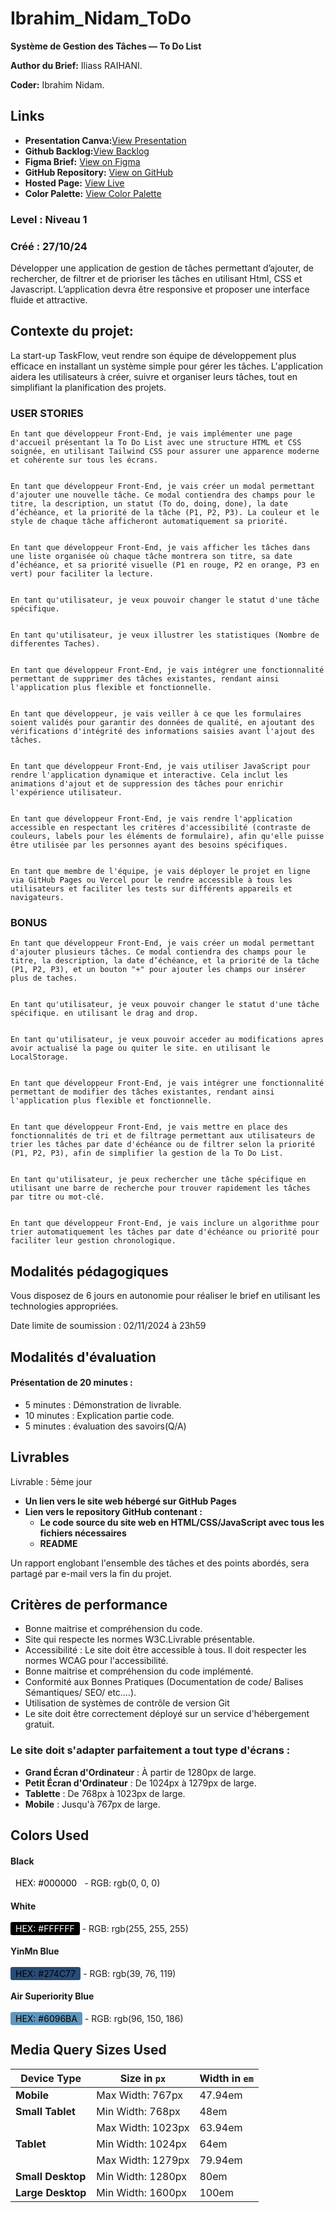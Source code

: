 # Ibrahim_Nidam_ToDo

**Système de Gestion des Tâches — To Do List**

**Author du Brief:** Iliass RAIHANI.

**Coder:** Ibrahim Nidam.

## Links

- **Presentation Canva:**[View Presentation](https://www.canva.com/design/DAGU5w4aH58/cyM9JlFrBUv5uoaPf97xLA/view?utm_content=DAGU5w4aH58&utm_campaign=designshare&utm_medium=link&utm_source=editor)
- **Github Backlog:**[View Backlog](https://github.com/orgs/Youcode-Classe-E-2024-2025/projects/16/views/1)
- **Figma Brief:** [View on Figma](https://www.figma.com/design/xI4d5SGFc3jm6Pm9XfaepO/TaskFlow---Kanban?node-id=0-1&t=BLGX0W6wYI047Tjh-1)
- **GitHub Repository:** [View on GitHub](https://github.com/Youcode-Classe-E-2024-2025/Ibrahim_Nidam_ToDo.git)
- **Hosted Page:** [View Live](https://youcode-classe-e-2024-2025.github.io/Ibrahim_Nidam_ToDo/)
- **Color Palette:** [View Color Palette](https://coolors.co/ffffff-274c77-6096ba-000000)

### **Level :** Niveau 1

### Créé : 27/10/24

Développer une application de gestion de tâches permettant d’ajouter, de rechercher, de filtrer et de prioriser les tâches en utilisant Html, CSS et Javascript.
L’application devra être responsive et proposer une interface fluide et attractive.

## **Contexte du projet:**

La start-up TaskFlow, veut rendre son équipe de développement plus efficace en installant un système simple pour gérer les tâches. L'application aidera les utilisateurs à créer, suivre et organiser leurs tâches, tout en simplifiant la planification des projets.

### USER STORIES

    En tant que développeur Front-End, je vais implémenter une page d'accueil présentant la To Do List avec une structure HTML et CSS soignée, en utilisant Tailwind CSS pour assurer une apparence moderne et cohérente sur tous les écrans.


    En tant que développeur Front-End, je vais créer un modal permettant d'ajouter une nouvelle tâche. Ce modal contiendra des champs pour le titre, la description, un statut (To do, doing, done), la date d’échéance, et la priorité de la tâche (P1, P2, P3). La couleur et le style de chaque tâche afficheront automatiquement sa priorité.


    En tant que développeur Front-End, je vais afficher les tâches dans une liste organisée où chaque tâche montrera son titre, sa date d’échéance, et sa priorité visuelle (P1 en rouge, P2 en orange, P3 en vert) pour faciliter la lecture.


    En tant qu'utilisateur, je veux pouvoir changer le statut d'une tâche spécifique.

    
    En tant qu'utilisateur, je veux illustrer les statistiques (Nombre de differentes Taches).


    En tant que développeur Front-End, je vais intégrer une fonctionnalité permettant de supprimer des tâches existantes, rendant ainsi l'application plus flexible et fonctionnelle.


    En tant que développeur, je vais veiller à ce que les formulaires soient validés pour garantir des données de qualité, en ajoutant des vérifications d'intégrité des informations saisies avant l'ajout des tâches.


    En tant que développeur Front-End, je vais utiliser JavaScript pour rendre l'application dynamique et interactive. Cela inclut les animations d'ajout et de suppression des tâches pour enrichir l'expérience utilisateur.


    En tant que développeur Front-End, je vais rendre l'application accessible en respectant les critères d'accessibilité (contraste de couleurs, labels pour les éléments de formulaire), afin qu'elle puisse être utilisée par les personnes ayant des besoins spécifiques.


    En tant que membre de l'équipe, je vais déployer le projet en ligne via GitHub Pages ou Vercel pour le rendre accessible à tous les utilisateurs et faciliter les tests sur différents appareils et navigateurs.

### BONUS

    En tant que développeur Front-End, je vais créer un modal permettant d'ajouter plusieurs tâches. Ce modal contiendra des champs pour le titre, la description, la date d’échéance, et la priorité de la tâche (P1, P2, P3), et un bouton "+" pour ajouter les champs our insérer plus de taches.


    En tant qu'utilisateur, je veux pouvoir changer le statut d'une tâche spécifique. en utilisant le drag and drop.


    En tant qu'utilisateur, je veux pouvoir acceder au modifications apres avoir actualisé la page ou quiter le site. en utilisant le LocalStorage.


    En tant que développeur Front-End, je vais intégrer une fonctionnalité permettant de modifier des tâches existantes, rendant ainsi l'application plus flexible et fonctionnelle.


    En tant que développeur Front-End, je vais mettre en place des fonctionnalités de tri et de filtrage permettant aux utilisateurs de trier les tâches par date d'échéance ou de filtrer selon la priorité (P1, P2, P3), afin de simplifier la gestion de la To Do List.


    En tant qu'utilisateur, je peux rechercher une tâche spécifique en utilisant une barre de recherche pour trouver rapidement les tâches par titre ou mot-clé.


    En tant que développeur Front-End, je vais inclure un algorithme pour trier automatiquement les tâches par date d'échéance ou priorité pour faciliter leur gestion chronologique.


## **Modalités pédagogiques**

Vous disposez de 6 jours en autonomie pour réaliser le brief en utilisant les technologies appropriées.

Date limite de soumission : 02/11/2024 à 23h59

## **Modalités d'évaluation**

#### Présentation de 20 minutes :

- 5 minutes : Démonstration de livrable.
- 10 minutes : Explication partie code.
- 5 minutes : évaluation des savoirs(Q/A)

## **Livrables**

Livrable : 5ème jour

- **Un lien vers le site web hébergé sur GitHub Pages**
- **Lien vers le repository GitHub contenant :**
  - **Le code source du site web en HTML/CSS/JavaScript avec tous les fichiers nécessaires**
  - **README**

Un rapport englobant l'ensemble des tâches et des points abordés, sera partagé par e-mail vers la fin du projet.

## **Critères de performance**

- Bonne maitrise et compréhension du code.
- Site qui respecte les normes W3C.Livrable présentable.
- Accessibilité : Le site doit être accessible à tous. Il doit respecter les normes WCAG pour l'accessibilité.
- Bonne maitrise et compréhension du code implémenté.
- Conformité aux Bonnes Pratiques (Documentation de code/ Balises Sémantiques/ SEO/ etc.…).
- Utilisation de systèmes de contrôle de version Git
- Le site doit être correctement déployé sur un service d'hébergement gratuit.

### Le site doit s'adapter parfaitement a tout type d'écrans :

- **Grand Écran d'Ordinateur** : À partir de 1280px de large.
- **Petit Écran d'Ordinateur** : De 1024px à 1279px de large.
- **Tablette** : De 768px à 1023px de large.
- **Mobile** : Jusqu'à 767px de large.

## **Colors Used**

#### Black

<span style="color: #000000; background-color: #FFF; padding: 2px 8px; border-radius: 3px;">HEX: #000000</span> - RGB: rgb(0, 0, 0)

#### White

<span style="color: #FFFFFF; background-color: #000; padding: 2px 8px; border-radius: 3px;">HEX: #FFFFFF</span> - RGB: rgb(255, 255, 255)

#### YinMn Blue

<span style="color: #000; background-color: #274C77; padding: 2px 8px; border-radius: 3px;">HEX: #274C77</span> - RGB: rgb(39, 76, 119)

#### Air Superiority Blue

<span style="color: #000; background-color: #6096BA; padding: 2px 8px; border-radius: 3px;">HEX: #6096BA</span> - RGB: rgb(96, 150, 186)

## **Media Query Sizes Used**

| Device Type       | Size in `px`      | Width in `em` |
| ----------------- | ----------------- | ------------- |
| **Mobile**        | Max Width: 767px  | 47.94em       |
| **Small Tablet**  | Min Width: 768px  | 48em          |
|                   | Max Width: 1023px | 63.94em       |
| **Tablet**        | Min Width: 1024px | 64em          |
|                   | Max Width: 1279px | 79.94em       |
| **Small Desktop** | Min Width: 1280px | 80em          |
| **Large Desktop** | Min Width: 1600px | 100em         |
